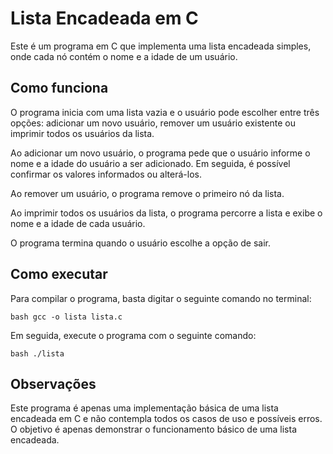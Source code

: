 # Lista Encadeada em C

Este é um programa em C que implementa uma lista encadeada simples, onde cada nó contém o nome e a idade de um usuário.
## Como funciona

O programa inicia com uma lista vazia e o usuário pode escolher entre três opções: adicionar um novo usuário, remover um usuário existente ou imprimir todos os usuários da lista.

Ao adicionar um novo usuário, o programa pede que o usuário informe o nome e a idade do usuário a ser adicionado. Em seguida, é possível confirmar os valores informados ou alterá-los.

Ao remover um usuário, o programa remove o primeiro nó da lista.

Ao imprimir todos os usuários da lista, o programa percorre a lista e exibe o nome e a idade de cada usuário.

O programa termina quando o usuário escolhe a opção de sair.
## Como executar

Para compilar o programa, basta digitar o seguinte comando no terminal:

  ```bash gcc -o lista lista.c```

Em seguida, execute o programa com o seguinte comando:

  ```bash ./lista```

## Observações

Este programa é apenas uma implementação básica de uma lista encadeada em C e não contempla todos os casos de uso e possíveis erros. O objetivo é apenas demonstrar o funcionamento básico de uma lista encadeada.
